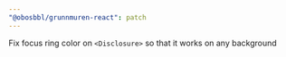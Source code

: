 ```yaml
---
"@obosbbl/grunnmuren-react": patch
---
```


Fix focus ring color on `<Disclosure>` so that it works on any background
